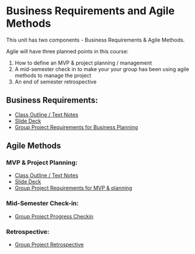 # Business Requirements and Agile Methods

This unit has two components - Business Requirements & Agile Methods.  

Agile will have three planned points in this course:
1. How to define an MVP & project planning / management
2. A mid-semester check in to make your your group has been using agile methods to manage the project
3. An end of semester retrospective

## Business Requirements:
- [Class Outline / Text Notes](outline-businessreq.md)
- [Slide Deck](slides-businessreq.pdf)
- [Group Project Requirements for Business Planning](ProjectUpdate-BusinessReq.md)

## Agile Methods

### MVP & Project Planning:
- [Class Outline / Text Notes](outline-agileplanning.md)
- [Slide Deck](slides-agileplanning.pdf)
- [Group Project Requirements for MVP & planning](ProjectUpdate-AgileProjectPlan.md)

### Mid-Semester Check-in:
- [Group Project Progress Checkin](projectupdate-agilechecking.md)

### Retrospective:
- [Group Project Retrospective](projectupdate-agileretrospective.md)


